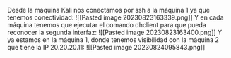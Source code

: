 Desde la máquina Kali nos conectamos por ssh a la máquina 1 ya que tenemos conectividad:
![[Pasted image 20230823163339.png]]
Y en cada máquina tenemos que ejecutar el comando dhclient para que pueda reconocer la segunda interfaz:
![[Pasted image 20230823163400.png]]
Y ya estamos en la máquina 1, donde tenemos visibilidad con la máquina 2 que tiene la IP 20.20.20.11:
![[Pasted image 20230824095843.png]]

